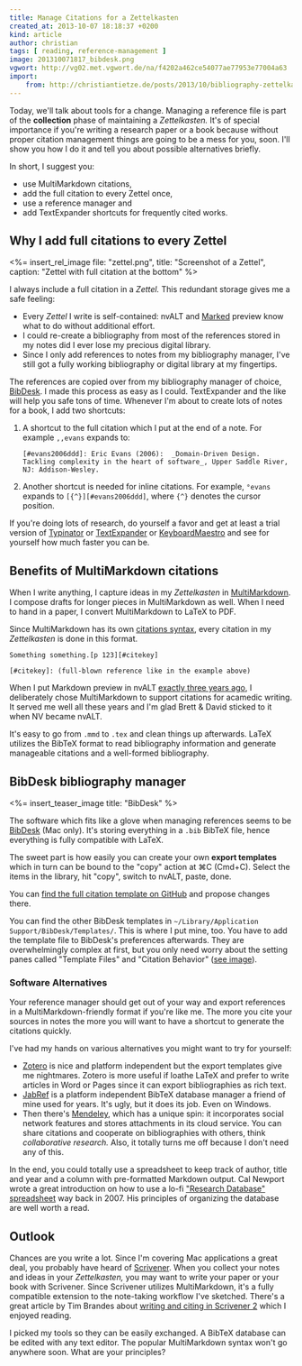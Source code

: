 ```yaml
---
title: Manage Citations for a Zettelkasten
created_at: 2013-10-07 18:18:37 +0200
kind: article
author: christian
tags: [ reading, reference-management ]
image: 201310071817_bibdesk.png
vgwort: http://vg02.met.vgwort.de/na/f4202a462ce54077ae77953e77004a63
import:
    from: http://christiantietze.de/posts/2013/10/bibliography-zettelkasten/
---
```


Today, we'll talk about tools for a change.  Managing a reference file is part of the **collection** phase of maintaining a _Zettelkasten._  It's of special importance if you're writing a research paper or a book because without proper citation management things are going to be a mess for you, soon.  I'll show you how I do it and tell you about possible alternatives briefly.

In short, I suggest you:

* use MultiMarkdown citations,
* add the full citation to every Zettel once,
* use a reference manager and
* add TextExpander shortcuts for frequently cited works.

## Why I add full citations to every Zettel

<%= insert_rel_image file: "zettel.png", title: "Screenshot of a Zettel", caption: "Zettel with full citation at the bottom" %>

I always include a full citation in a _Zettel._  This redundant storage gives me a safe feeling:  

* Every _Zettel_ I write is self-contained:  nvALT and [Marked](http://marked2app.com/) preview know what to do without additional effort.
* I could re-create a bibliography from most of the references stored in my notes did I ever lose my precious digital library.
* Since I only add references to notes from my bibliography manager, I've still got a fully working bibliography or digital library at my fingertips.

The references are copied over from my bibliography manager of choice, [BibDesk][].  I made this process as easy as I could.  TextExpander and the like will help you safe tons of time.  Whenever I'm about to create lots of notes for a book, I add two shortcuts:

1.  A shortcut to the full citation which I put at the end of a note.  For example `,,evans` expands to:
    
        [#evans2006ddd]: Eric Evans (2006):  _Domain-Driven Design. Tackling complexity in the heart of software_, Upper Saddle River, NJ: Addison-Wesley.
2.  Another shortcut is needed for inline citations.  For example, `°evans` expands to `[{^}][#evans2006ddd]`, where `{^}` denotes the cursor position.

If you're doing lots of research, do yourself a favor and get at least a trial version of [Typinator][tn] or [TextExpander][tx] or [KeyboardMaestro][km] and see for yourself how much faster you can be.

[tn]: http://www.ergonis.com/products/typinator/
[tx]: http://smilesoftware.com/TextExpander/
[km]: http://www.keyboardmaestro.com

## Benefits of MultiMarkdown citations

When I write anything, I capture ideas in my _Zettelkasten_ in [MultiMarkdown][mmd].  I compose drafts for longer pieces in MultiMarkdown as well.  When I need to hand in a paper, I convert MultiMarkdown to LaTeX to PDF. 

Since MultiMarkdown has its own [citations syntax][mmdcit], every citation in my _Zettelkasten_ is done in this format.

    Something something.[p 123][#citekey]
    
    [#citekey]: (full-blown reference like in the example above)

When I put Markdown preview in nvALT [exactly three years ago][mmdnv], I deliberately chose MultiMarkdown to support citations for acamedic writing.  It served me well all these years and I'm glad Brett & David sticked to it when NV became nvALT.

It's easy to go from `.mmd` to `.tex` and clean things up afterwards.  LaTeX utilizes the BibTeX format to read bibliography information and generate manageable citations and a well-formed bibliography.  

[mmd]: http://fletcherpenney.net/multimarkdown/
[mmdnv]: /posts/2010/10/markdown-hud-nv/
[mmdcit]: http://fletcher.github.io/peg-multimarkdown/#citations

## BibDesk bibliography manager

<%= insert_teaser_image title: "BibDesk" %>

The software which fits like a glove when managing references seems to be [BibDesk][] (Mac only).  It's storing everything in a `.bib` BibTeX file, hence everything is fully compatible with LaTeX.

The sweet part is how easily you can create your own **export templates** which in turn can be bound to the "copy" action at ⌘C (Cmd+C).  Select the items in the library, hit "copy", switch to nvALT, paste, done.

You can [find the full citation template on GitHub][exp] and propose changes there.  

<script src="https://gist.github.com/DivineDominion/6870769.js"></script>

You can find the other BibDesk templates in `~/Library/Application Support/BibDesk/Templates/`.  This is where I put mine, too.  You have to add the template file to BibDesk's preferences afterwards.  They are overwhelmingly complex at first, but you only need worry about the setting panes called "Template Files" and "Citation Behavior" ([see image](<%= rel_url_for 'config.png' %>)). 

[bibdesk]: http://bibdesk.sourceforge.net/
[exp]: https://gist.github.com/DivineDominion/6870769

### Software Alternatives

Your reference manager should get out of your way and export references in a MultiMarkdown-friendly format if you're like me.  The more you cite your sources in notes the more you will want to have a shortcut to generate the citations quickly.

I've had my hands on various alternatives you might want to try for yourself:

*   [Zotero][] is nice and platform independent but the export templates give me nightmares.  Zotero is more useful if loathe LaTeX and prefer to write articles in Word or Pages since it can export bibliographies as rich text.
*   [JabRef][] is a platform independent BibTeX database manager a friend of mine used for years.  It's ugly, but it does its job.  Even on Windows.
*   Then there's [Mendeley][], which has a unique spin:  it incorporates social network features and stores attachments in its cloud service.  You can share citations and cooperate on bibliographies with others, think _collaborative research._  Also, it totally turns me off because I don't need any of this.

In the end, you could totally use a spreadsheet to keep track of author, title and year and a column with pre-formatted Markdown output.  Cal Newport wrote a great introduction on how to use a lo-fi ["Research Database" spreadsheet][rdb] way back in 2007.  His principles of organizing the database are well worth a read.

[zotero]: http://www.zotero.org/
[mendeley]: http://www.mendeley.com/
[jabref]: http://jabref.sourceforge.net/
[rdb]: http://calnewport.com/blog/2007/10/01/monday-master-class-how-to-build-a-paper-research-database/

## Outlook

Chances are you write a lot.  Since I'm covering Mac applications a great deal, you probably have heard of [Scrivener][].  When you collect your notes and ideas in your _Zettelkasten,_ you may want to write your paper or your book with Scrivener.  Since Scrivener utilizes MultiMarkdown, it's a fully compatible extension to the note-taking workflow I've sketched.  There's a great article by Tim Brandes about [writing and citing in Scrivener 2][scr] which I enjoyed reading.

I picked my tools so they can be easily exchanged.  A BibTeX database can be edited with any text editor.  The popular MultiMarkdown syntax won't go anywhere soon.  What are your principles?

[scrivener]: http://www.literatureandlatte.com/scrivener.php
[scr]: http://timbrandes.com/blog/2012/02/28/howto-write-your-thesis-in-latex-using-scrivener-2-multimarkdown-3-and-bibdesk/

